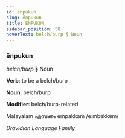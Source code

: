 ```yaml
---
id: ënpukun
slug: ënpukun
title: ËNPUKUN
sidebar_position: 58
hoverText: belch/burp § Noun
---
```


### ënpukun

*belch/burp* **§** Noun

**Verb**: to be a belch/burp

**Noun**: belch/burp

**Modifier**: belch/burp-related

Malayalam ഏമ്പക്കം ēmpakkaṁ /eːmbɐkkɐm/

*Dravidian Language Family*